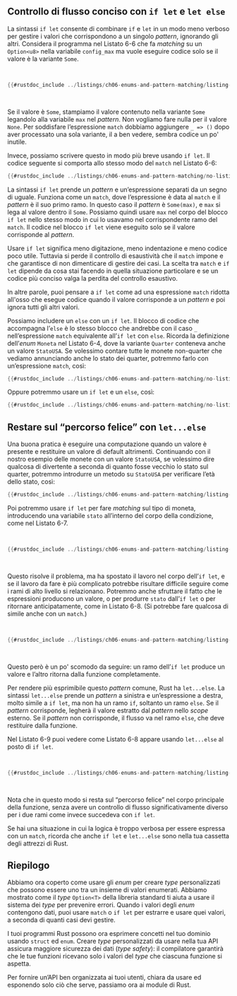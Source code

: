## Controllo di flusso conciso con `if let` e `let else`

La sintassi `if let` consente di combinare `if` e `let` in un modo meno verboso
per gestire i valori che corrispondono a un singolo _pattern_, ignorando gli
altri. Considera il programma nel Listato 6-6 che fa _matching_ su un
`Option<u8>` nella variabile `config_max` ma vuole eseguire codice solo se il
valore è la variante `Some`.

<Listing number="6-6" caption="Un `match` che si interessa solo di eseguire codice quando il valore è `Some`">

```rust
{{#rustdoc_include ../listings/ch06-enums-and-pattern-matching/listing-06-06/src/main.rs:here}}
```

</Listing>

Se il valore è `Some`, stampiamo il valore contenuto nella variante `Some`
legandolo alla variabile `max` nel _pattern_. Non vogliamo fare nulla per il
valore `None`. Per soddisfare l’espressione `match` dobbiamo aggiungere `_ =>
()` dopo aver processato una sola variante, il a ben vedere, sembra codice un
po' inutile.

Invece, possiamo scrivere questo in modo più breve usando `if let`. Il codice
seguente si comporta allo stesso modo del `match` nel Listato 6-6:

```rust
{{#rustdoc_include ../listings/ch06-enums-and-pattern-matching/no-listing-12-if-let/src/main.rs:here}}
```

La sintassi `if let` prende un _pattern_ e un’espressione separati da un segno
di uguale. Funziona come un `match`, dove l’espressione è data al `match` e il
_pattern_ è il suo primo ramo. In questo caso il _pattern_ è `Some(max)`, e
`max` si lega al valore dentro il `Some`. Possiamo quindi usare `max` nel corpo
del blocco `if let` nello stesso modo in cui lo usavamo nel corrispondente ramo
del `match`. Il codice nel blocco `if let` viene eseguito solo se il valore
corrisponde al _pattern_.

Usare `if let` significa meno digitazione, meno indentazione e meno codice poco
utile. Tuttavia si perde il controllo di esaustività che il `match` impone e che
garantisce di non dimenticare di gestire dei casi. La scelta tra `match` e `if
let` dipende da cosa stai facendo in quella situazione particolare e se un
codice più conciso valga la perdita del controllo esaustivo.

In altre parole, puoi pensare a `if let` come ad una espressione `match` ridotta
all'osso che esegue codice quando il valore corrisponde a un _pattern_ e poi
ignora tutti gli altri valori.

Possiamo includere un `else` con un `if let`. Il blocco di codice che accompagna
l’`else` è lo stesso blocco che andrebbe con il caso `_` nell’espressione
`match` equivalente all’`if let` con `else`. Ricorda la definizione dell’_enum_
`Moneta` nel Listato 6-4, dove la variante `Quarter` conteneva anche un valore
`StatoUSA`. Se volessimo contare tutte le monete non-quarter che vediamo
annunciando anche lo stato dei quarter, potremmo farlo con un’espressione
`match`, così:

```rust
{{#rustdoc_include ../listings/ch06-enums-and-pattern-matching/no-listing-13-count-and-announce-match/src/main.rs:here}}
```

Oppure potremmo usare un `if let` e un `else`, così:

```rust
{{#rustdoc_include ../listings/ch06-enums-and-pattern-matching/no-listing-14-count-and-announce-if-let-else/src/main.rs:here}}
```

## Restare sul “percorso felice” con `let...else`

Una buona pratica è eseguire una computazione quando un valore è presente e
restituire un valore di default altrimenti. Continuando con il nostro esempio
delle monete con un valore `StatoUSA`, se volessimo dire qualcosa di divertente
a seconda di quanto fosse vecchio lo stato sul quarter, potremmo introdurre un
metodo su `StatoUSA` per verificare l’età dello stato, così:

```rust
{{#rustdoc_include ../listings/ch06-enums-and-pattern-matching/listing-06-07/src/main.rs:state}}
```

Poi potremmo usare `if let` per fare _matching_ sul tipo di moneta, introducendo
una variabile `stato` all’interno del corpo della condizione, come nel Listato
6-7.

<Listing number="6-7" caption="Verificare se uno stato esisteva nel 1900 usando condizionali annidati dentro un `if let`.">

```rust
{{#rustdoc_include ../listings/ch06-enums-and-pattern-matching/listing-06-07/src/main.rs:describe}}
```

</Listing>

Questo risolve il problema, ma ha spostato il lavoro nel corpo dell’`if let`, e
se il lavoro da fare è più complicato potrebbe risultare difficile seguire come
i rami di alto livello si relazionano. Potremmo anche sfruttare il fatto che le
espressioni producono un valore, o per produrre `stato` dall’`if let` o per
ritornare anticipatamente, come in Listato 6-8. (Si potrebbe fare qualcosa di
simile anche con un `match`.)

<Listing number="6-8" caption="Usare `if let` per produrre un valore o ritornare anticipatamente.">

```rust
{{#rustdoc_include ../listings/ch06-enums-and-pattern-matching/listing-06-08/src/main.rs:describe}}
```

</Listing>

Questo però è un po' scomodo da seguire: un ramo dell’`if let` produce un valore
e l’altro ritorna dalla funzione completamente.

Per rendere più esprimibile questo _pattern_ comune, Rust ha `let...else`. La
sintassi `let...else` prende un _pattern_ a sinistra e un’espressione a destra,
molto simile a `if let`, ma non ha un ramo `if`, soltanto un ramo `else`. Se il
_pattern_ corrisponde, legherà il valore estratto dal _pattern_ nello _scope_
esterno. Se il _pattern_ non corrisponde, il flusso va nel ramo `else`, che deve
restituire dalla funzione.

Nel Listato 6-9 puoi vedere come Listato 6-8 appare usando `let...else` al posto
di `if let`.

<Listing number="6-9" caption="Usare `let...else` per semplificare il flusso della funzione.">

```rust
{{#rustdoc_include ../listings/ch06-enums-and-pattern-matching/listing-06-09/src/main.rs:describe}}
```

</Listing>

Nota che in questo modo si resta sul “percorso felice” nel corpo principale
della funzione, senza avere un controllo di flusso significativamente diverso
per i due rami come invece succedeva con `if let`.

Se hai una situazione in cui la logica è troppo verbosa per essere espressa con
un `match`, ricorda che anche `if let` e `let...else` sono nella tua cassetta
degli attrezzi di Rust.

## Riepilogo

Abbiamo ora coperto come usare gli _enum_ per creare _type_ personalizzati che
possono essere uno tra un insieme di valori enumerati. Abbiamo mostrato come il
_type_ `Option<T>` della libreria standard ti aiuta a usare il sistema dei
_type_ per prevenire errori. Quando i valori degli _enum_ contengono dati, puoi
usare `match` o `if let` per estrarre e usare quei valori, a seconda di quanti
casi devi gestire.

I tuoi programmi Rust possono ora esprimere concetti nel tuo dominio usando
`struct` ed `enum`. Creare _type_ personalizzati da usare nella tua API assicura
maggiore sicurezza dei dati (_type safety_): il compilatore garantirà che le tue
funzioni ricevano solo i valori del _type_ che ciascuna funzione si aspetta.

Per fornire un’API ben organizzata ai tuoi utenti, chiara da usare ed esponendo
solo ciò che serve, passiamo ora ai module di Rust.
